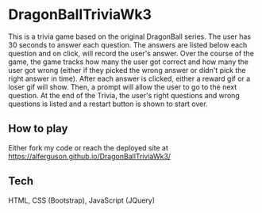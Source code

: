 # DragonBallTriviaWk3

This is a trivia game based on the original DragonBall series. The user has 30 seconds to answer each question. The answers are listed below each question and on click, will record the user's answer. Over the course of the game, the game tracks how many the user got correct and how many the user got wrong (either if they picked the wrong answer or didn't pick the right answer in time). After each answer is clicked, either a reward gif or a loser gif will show. Then, a prompt will allow the user to go to the next question. At the end of the Trivia, the user's right questions and wrong questions is listed and a restart button is shown to start over.

## How to play
Either fork my code or reach the deployed site at https://alferguson.github.io/DragonBallTriviaWk3/

## Tech 

HTML, CSS (Bootstrap), JavaScript (JQuery)

